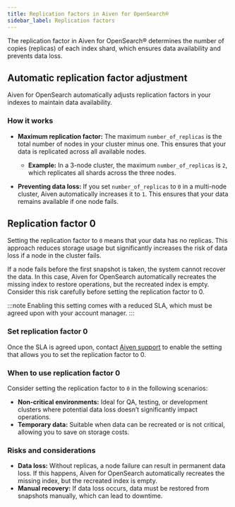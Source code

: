 ```yaml
---
title: Replication factors in Aiven for OpenSearch®
sidebar_label: Replication factors
---
```


The replication factor in Aiven for OpenSearch® determines the number of copies (replicas) of each index shard, which ensures data availability and prevents data loss.

## Automatic replication factor adjustment

Aiven for OpenSearch automatically adjusts replication factors in your indexes
to maintain data availability.

### How it works

- **Maximum replication factor:** The maximum `number_of_replicas` is the total number
  of nodes in your cluster minus one. This ensures that your data is replicated across
  all available nodes.
  - **Example:** In a 3-node cluster, the maximum `number_of_replicas` is `2`, which
    replicates all shards across the three nodes.

- **Preventing data loss:** If you set `number_of_replicas` to `0` in a multi-node
  cluster, Aiven automatically increases it to `1`. This ensures that your data remains
  available if one node fails.

## Replication factor 0

Setting the replication factor to `0` means that your data has no replicas. This approach
reduces storage usage but significantly increases the risk of data loss if a node in
the cluster fails.

If a node fails before the first snapshot is taken, the system cannot recover the data.
In this case, Aiven for OpenSearch automatically recreates the missing index to restore
operations, but the recreated index is empty. Consider this risk carefully
before setting the replication factor to 0.

:::note
Enabling this setting comes with a reduced SLA, which must be agreed upon
with your account manager.
:::

### Set replication factor 0

Once the SLA is agreed upon, contact [Aiven support](mailto:support@aiven.io) to enable
the setting that allows you to set the replication factor to 0.

### When to use replication factor 0

Consider setting the replication factor to `0` in the following scenarios:

- **Non-critical environments:** Ideal for QA, testing, or development clusters where
  potential data loss doesn’t significantly impact operations.
- **Temporary data:** Suitable when data can be recreated or is not critical, allowing
  you to save on storage costs.

### Risks and considerations

- **Data loss:** Without replicas, a node failure can result in permanent data loss. If
  this happens, Aiven for OpenSearch automatically recreates the missing index, but
  the recreated index is empty.
- **Manual recovery:** If data loss occurs, data must be restored from snapshots
  manually, which can lead to downtime.
